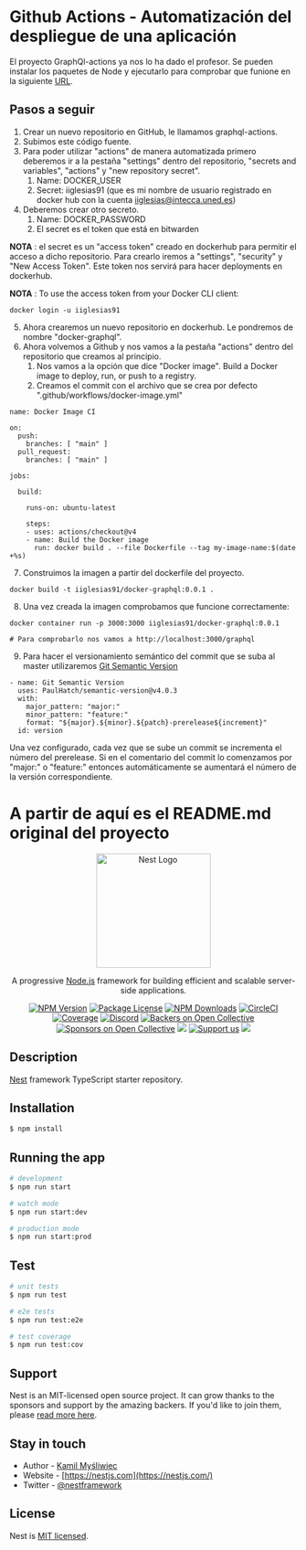 # Github Actions - Automatización del despliegue de una aplicación

El proyecto GraphQl-actions ya nos lo ha dado el profesor. Se pueden instalar los paquetes de Node y ejecutarlo para comprobar que funione en la siguiente [URL](http://localhost:3000/graphql).

## Pasos a seguir

1. Crear un nuevo repositorio en GitHub, le llamamos graphql-actions.
2. Subimos este código fuente.
3. Para poder utilizar "actions" de manera automatizada primero deberemos ir a la pestaña "settings" dentro del repositorio, "secrets and variables", "actions" y "new repository secret".
   1. Name: DOCKER_USER
   2. Secret: iiglesias91 (que es mi nombre de usuario registrado en docker hub con la cuenta iiglesias@intecca.uned.es)
4. Deberemos crear otro secreto.
   1. Name: DOCKER_PASSWORD
   2. El secret es el token que está en bitwarden

**NOTA** : el secret es un "access token" creado en dockerhub para permitir el acceso a dicho repositorio. Para crearlo iremos a "settings", "security" y "New Access Token". Este token nos servirá para hacer deployments en dockerhub.

**NOTA** : To use the access token from your Docker CLI client:

~~~
docker login -u iiglesias91
~~~

5. Ahora crearemos un nuevo repositorio en dockerhub. Le pondremos de nombre "docker-graphql".
6. Ahora volvemos a Github y nos vamos a la pestaña "actions" dentro del repositorio que creamos al principio.
   1. Nos vamos a la opción que dice "Docker image". Build a Docker image to deploy, run, or push to a registry.
   2. Creamos el commit con el archivo que se crea por defecto ".github/workflows/docker-image.yml"

~~~
name: Docker Image CI

on:
  push:
    branches: [ "main" ]
  pull_request:
    branches: [ "main" ]

jobs:

  build:

    runs-on: ubuntu-latest

    steps:
    - uses: actions/checkout@v4
    - name: Build the Docker image
      run: docker build . --file Dockerfile --tag my-image-name:$(date +%s)
~~~

7. Construimos la imagen a partir del dockerfile del proyecto.

~~~
docker build -t iiglesias91/docker-graphql:0.0.1 .
~~~

8. Una vez creada la imagen comprobamos que funcione correctamente:

~~~
docker container run -p 3000:3000 iiglesias91/docker-graphql:0.0.1

# Para comprobarlo nos vamos a http://localhost:3000/graphql
~~~

9. Para hacer el versionamiento semántico del commit que se suba al master utilizaremos [Git Semantic Version](https://github.com/marketplace/actions/git-semantic-version?version=v4.0.3)

~~~
- name: Git Semantic Version
  uses: PaulHatch/semantic-version@v4.0.3
  with:
    major_pattern: "major:"
    minor_pattern: "feature:"
    format: "${major}.${minor}.${patch}-prerelease${increment}"
  id: version
~~~

Una vez configurado, cada vez que se sube un commit se incrementa el número del prerelease. Si en el comentario del commit lo comenzamos por "major:" o "feature:" entonces automáticamente se aumentará el número de la versión correspondiente.








# A partir de aquí es el README.md original del proyecto

<p align="center">
  <a href="http://nestjs.com/" target="blank"><img src="https://nestjs.com/img/logo-small.svg" width="200" alt="Nest Logo" /></a>
</p>

[circleci-image]: https://img.shields.io/circleci/build/github/nestjs/nest/master?token=abc123def456
[circleci-url]: https://circleci.com/gh/nestjs/nest

  <p align="center">A progressive <a href="http://nodejs.org" target="_blank">Node.js</a> framework for building efficient and scalable server-side applications.</p>
    <p align="center">
<a href="https://www.npmjs.com/~nestjscore" target="_blank"><img src="https://img.shields.io/npm/v/@nestjs/core.svg" alt="NPM Version" /></a>
<a href="https://www.npmjs.com/~nestjscore" target="_blank"><img src="https://img.shields.io/npm/l/@nestjs/core.svg" alt="Package License" /></a>
<a href="https://www.npmjs.com/~nestjscore" target="_blank"><img src="https://img.shields.io/npm/dm/@nestjs/common.svg" alt="NPM Downloads" /></a>
<a href="https://circleci.com/gh/nestjs/nest" target="_blank"><img src="https://img.shields.io/circleci/build/github/nestjs/nest/master" alt="CircleCI" /></a>
<a href="https://coveralls.io/github/nestjs/nest?branch=master" target="_blank"><img src="https://coveralls.io/repos/github/nestjs/nest/badge.svg?branch=master#9" alt="Coverage" /></a>
<a href="https://discord.gg/G7Qnnhy" target="_blank"><img src="https://img.shields.io/badge/discord-online-brightgreen.svg" alt="Discord"/></a>
<a href="https://opencollective.com/nest#backer" target="_blank"><img src="https://opencollective.com/nest/backers/badge.svg" alt="Backers on Open Collective" /></a>
<a href="https://opencollective.com/nest#sponsor" target="_blank"><img src="https://opencollective.com/nest/sponsors/badge.svg" alt="Sponsors on Open Collective" /></a>
  <a href="https://paypal.me/kamilmysliwiec" target="_blank"><img src="https://img.shields.io/badge/Donate-PayPal-ff3f59.svg"/></a>
    <a href="https://opencollective.com/nest#sponsor"  target="_blank"><img src="https://img.shields.io/badge/Support%20us-Open%20Collective-41B883.svg" alt="Support us"></a>
  <a href="https://twitter.com/nestframework" target="_blank"><img src="https://img.shields.io/twitter/follow/nestframework.svg?style=social&label=Follow"></a>
</p>
  <!--[![Backers on Open Collective](https://opencollective.com/nest/backers/badge.svg)](https://opencollective.com/nest#backer)
  [![Sponsors on Open Collective](https://opencollective.com/nest/sponsors/badge.svg)](https://opencollective.com/nest#sponsor)-->

## Description

[Nest](https://github.com/nestjs/nest) framework TypeScript starter repository.

## Installation

```bash
$ npm install
```

## Running the app

```bash
# development
$ npm run start

# watch mode
$ npm run start:dev

# production mode
$ npm run start:prod
```

## Test

```bash
# unit tests
$ npm run test

# e2e tests
$ npm run test:e2e

# test coverage
$ npm run test:cov
```

## Support

Nest is an MIT-licensed open source project. It can grow thanks to the sponsors and support by the amazing backers. If you'd like to join them, please [read more here](https://docs.nestjs.com/support).

## Stay in touch

- Author - [Kamil Myśliwiec](https://kamilmysliwiec.com)
- Website - [https://nestjs.com](https://nestjs.com/)
- Twitter - [@nestframework](https://twitter.com/nestframework)

## License

Nest is [MIT licensed](LICENSE).
